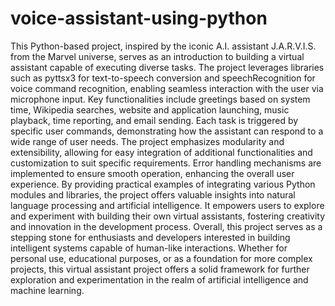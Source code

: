 # voice-assistant-using-python
This Python-based project, inspired by the iconic A.I. assistant J.A.R.V.I.S. from the Marvel universe, serves as an introduction to building a virtual assistant capable of executing diverse tasks. The project leverages libraries such as pyttsx3 for text-to-speech conversion and speechRecognition for voice command recognition, enabling seamless interaction with the user via microphone input.
Key functionalities include greetings based on system time, Wikipedia searches, website and application launching, music playback, time reporting, and email sending. Each task is triggered by specific user commands, demonstrating how the assistant can respond to a wide range of user needs.
The project emphasizes modularity and extensibility, allowing for easy integration of additional functionalities and customization to suit specific requirements. Error handling mechanisms are implemented to ensure smooth operation, enhancing the overall user experience.
By providing practical examples of integrating various Python modules and libraries, the project offers valuable insights into natural language processing and artificial intelligence. It empowers users to explore and experiment with building their own virtual assistants, fostering creativity and innovation in the development process.
Overall, this project serves as a stepping stone for enthusiasts and developers interested in building intelligent systems capable of human-like interactions. Whether for personal use, educational purposes, or as a foundation for more complex projects, this virtual assistant project offers a solid framework for further exploration and experimentation in the realm of artificial intelligence and machine learning.
